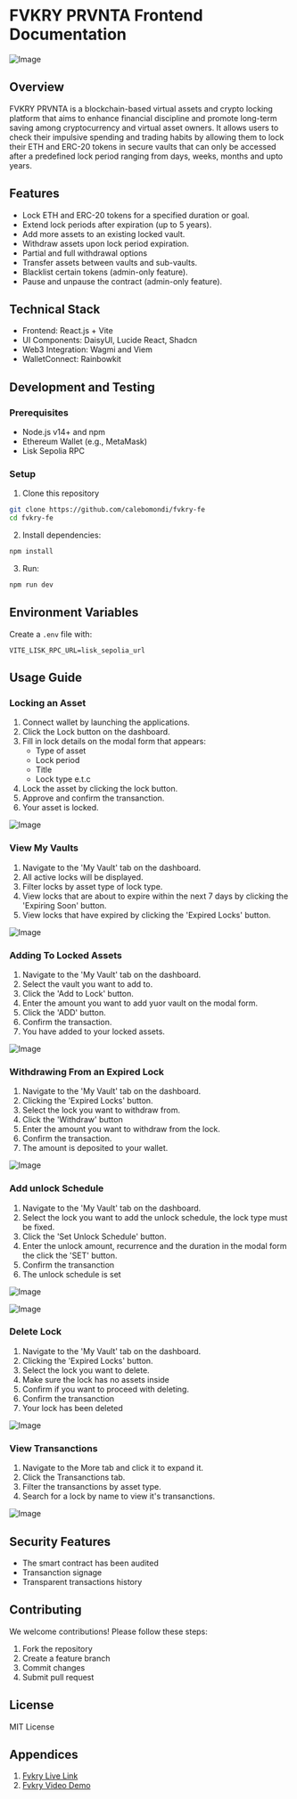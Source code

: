 # FVKRY PRVNTA Frontend Documentation

![Image](https://github.com/user-attachments/assets/401154ff-2157-48b1-ba00-b31717a689e6)

## Overview
FVKRY PRVNTA is a blockchain-based virtual assets and crypto locking platform that aims to enhance financial discipline and promote long-term saving among cryptocurrency and virtual asset owners. It allows users to check their impulsive spending and trading habits by allowing them to lock their ETH and ERC-20 tokens in secure vaults that can only be accessed after a predefined lock period ranging from days, weeks, months and upto years.

## Features
- Lock ETH and ERC-20 tokens for a specified duration or goal.
- Extend lock periods after expiration (up to 5 years).
- Add more assets to an existing locked vault.
- Withdraw assets upon lock period expiration.
- Partial and full withdrawal options
- Transfer assets between vaults and sub-vaults.
- Blacklist certain tokens (admin-only feature).
- Pause and unpause the contract (admin-only feature).

## Technical Stack
- Frontend: React.js + Vite
- UI Components: DaisyUI, Lucide React, Shadcn
- Web3 Integration: Wagmi and Viem
- WalletConnect: Rainbowkit

## Development and Testing

### Prerequisites
- Node.js v14+ and npm
- Ethereum Wallet (e.g., MetaMask)
- Lisk Sepolia RPC

### Setup

1. Clone this repository
```bash
git clone https://github.com/calebomondi/fvkry-fe
cd fvkry-fe
```

2. Install dependencies:
```bash
npm install
```

3. Run:
```bash
npm run dev
```

## Environment Variables
Create a `.env` file with:
```
VITE_LISK_RPC_URL=lisk_sepolia_url
```

## Usage Guide

### Locking an Asset
1. Connect wallet by launching the applications.
2. Click the Lock button on the dashboard.
3. Fill in lock details on the modal form that appears:
   - Type of asset
   - Lock period
   - Title
   - Lock type e.t.c
4. Lock the asset by clicking the lock button.
5. Approve and confirm the transanction.
6. Your asset is locked.

![Image](https://github.com/user-attachments/assets/78522a49-a2bb-45f3-884f-b8ac2a67e823)


### View My Vaults
1. Navigate to the 'My Vault' tab on the dashboard.
2. All active locks will be displayed.
3. Filter locks by asset type of lock type.
4. View locks that are about to expire within the next 7 days by clicking the 'Expiring Soon' button.
5. View locks that have expired by clicking the 'Expired Locks' button.

![Image](https://github.com/user-attachments/assets/59a7cea4-7000-42a9-b50f-49985a118150)

### Adding To Locked Assets
1. Navigate to the 'My Vault' tab on the dashboard.
2. Select the vault you want to add to.
3. Click the 'Add to Lock' button.
4. Enter the amount you want to add yuor vault on the modal form.
5. Click the 'ADD' button.
6. Confirm the transaction.
7. You have added to your locked assets.

![Image](https://github.com/user-attachments/assets/2596c5cc-1730-425e-9ba0-f99fa1a193be)

### Withdrawing From an Expired Lock
1. Navigate to the 'My Vault' tab on the dashboard.
2. Clicking the 'Expired Locks' button.
3. Select the lock you want to withdraw from.
4. Click the 'Withdraw' button
5. Enter the amount you want to withdraw from the lock.
6. Confirm the transaction.
7. The amount is deposited to your wallet.

![Image](https://github.com/user-attachments/assets/e8cefdea-d7b3-436e-8a09-88fd4915fc47)

### Add unlock Schedule
1. Navigate to the 'My Vault' tab on the dashboard.
2. Select the lock you want to add the unlock schedule, the lock type must be fixed.
3. Click the 'Set Unlock Schedule' button.
4. Enter the unlock amount, recurrence and the duration in the modal form the click the 'SET' button.
5. Confirm the transanction
6. The unlock schedule is set

![Image](https://github.com/user-attachments/assets/64a50aaa-e477-462a-beef-a06823326c55)

![Image](https://github.com/user-attachments/assets/8cea91db-3778-47bd-9756-ad97d5f93996)

### Delete Lock
1. Navigate to the 'My Vault' tab on the dashboard.
2. Clicking the 'Expired Locks' button.
3. Select the lock you want to delete.
4. Make sure the lock has no assets inside
5. Confirm if you want to proceed with deleting.
6. Confirm the transanction
7. Your lock has been deleted

![Image](https://github.com/user-attachments/assets/0faa31d2-5938-4912-b064-b36f4960702a)

### View Transanctions
1. Navigate to the More tab and click it to expand it.
2. Click the Transanctions tab.
3. Filter the transanctions by asset type.
4. Search for a lock by name to view it's transanctions.

![Image](https://github.com/user-attachments/assets/fda31f83-7f6d-4fc6-83b2-5368788c8e91)

## Security Features
- The smart contract has been audited
- Transanction signage
- Transparent transactions history

## Contributing
We welcome contributions! Please follow these steps:
1. Fork the repository
2. Create a feature branch
3. Commit changes
4. Submit pull request

## License
MIT License

## Appendices
1. [Fvkry Live Link](https://fvkry.vercel.app/)
2. [Fvkry Video Demo](https://youtu.be/-m-DzAUTqtE)